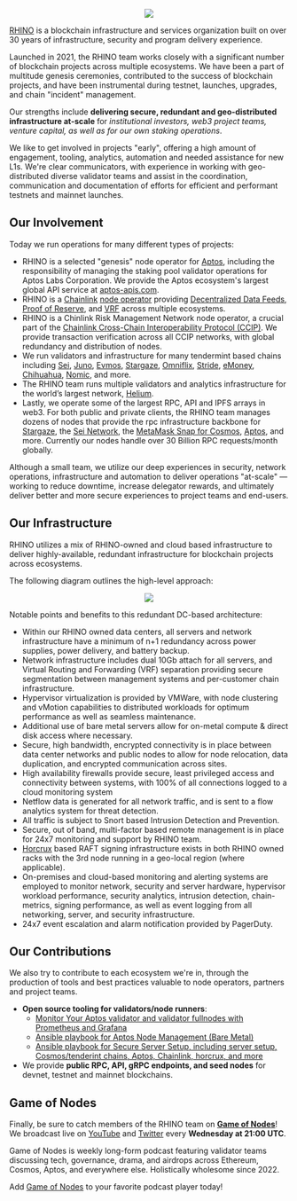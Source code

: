 <p align="center">
  <img src="https://grabup.teamhim.com/eudemonics-nipponize-tearproof-hyponoia.png" />
</p>

[RHINO](https://rhinostake.com) is a blockchain infrastructure and services organization built on over 30 years of infrastructure, security and program delivery experience.

Launched in 2021, the RHINO team works closely with a significant number of blockchain projects across multiple ecosystems. We have been a part of multitude genesis ceremonies, contributed to the success of blockchain projects, and have been instrumental during testnet, launches, upgrades, and chain "incident" management.

Our strengths include **delivering secure, redundant and geo-distributed infrastructure at-scale** for _institutional investors, web3 project teams, venture capital, as well as for our own staking operations_.

We like to get involved in projects "early", offering a high amount of engagement, tooling, analytics, automation and needed assistance for new L1s. We're clear communicators, with experience in working with geo-distributed diverse validator teams and assist in the coordination, communication and documentation of efforts for efficient and performant testnets and mainnet launches.

## Our Involvement

Today we run operations for many different types of projects:

- RHINO is a selected "genesis" node operator for [Aptos](https://aptoslabs.com/), including the responsibility of managing the staking pool validator operations for Aptos Labs Corporation. We provide the Aptos ecosystem's largest global API service at [aptos-apis.com](https://aptos-apis.com).
- RHINO is a [Chainlink](https://chain.link/) [node operator](https://market.link/nodes/RHINO) providing [Decentralized Data Feeds](https://chain.link/data-feeds), [Proof of Reserve](https://chain.link/proof-of-reserve), and [VRF](https://chain.link/vrf) across multiple ecosystems.
- RHINO is a Chinlink Risk Management Network node operator, a crucial part of the [Chainlink Cross-Chain Interoperability Protocol (CCIP)](https://chain.link/cross-chain). We provide transaction verification across all CCIP networks, with global redundancy and distribution of nodes.
- We run validators and infrastructure for many tendermint based chains including [Sei](https://www.mintscan.io/sei/validators/seivaloper146m089lq8mkqw6w0mmlhxz6247g2taha89at74), [Juno](https://www.mintscan.io/juno/validators/junovaloper166r5ylkp70xe0ysq2hjxn26m4q9vfn8q3lv46c), [Evmos](https://www.mintscan.io/evmos/validators/evmosvaloper1vrruadnv4glvjze923m9rjaq96fyzks6egmspz), [Stargaze](https://www.mintscan.io/stargaze/validators/starsvaloper1xru87608vdps23q4s79006lcsm0tfxcl4juuy5), [Omniflix](https://www.mintscan.io/omniflix/validators/omniflixvaloper1kwrz43n3u7ha6a4k6rndxdw3rt2rw6us2jqet2), [Stride](https://www.mintscan.io/stride/validators/stridevaloper1x6vpftuzdy44uxpsumhr8sxyapth8nf5crq6sy), [eMoney](https://www.mintscan.io/emoney/validators/emoneyvaloper1ght4t8sf4xv4eyma2su7evvdfcx0w89kaphfnk), [Chihuahua](https://www.mintscan.io/chihuahua/validators/chihuahuavaloper14wgwtldstxfp93tcvgkdulpje3mn5u2pum7xsl), [Nomic](https://app.nomic.io/#/staking), and more.
- The RHINO team runs multiple validators and analytics infrastructure for the world’s largest network, [Helium](https://www.helium.com/).
- Lastly, we operate some of the largest RPC, API and IPFS arrays in web3. For both public and private clients, the RHINO team manages dozens of nodes that provide the rpc infrastructure backbone for [Stargaze](https://stargaze.zone), the [Sei Network](https://app.sei.io/), the [MetaMask Snap for Cosmos](https://github.com/cosmos/snap), [Aptos](https://aptos-apis.com), and more. Currently our nodes handle over 30 Billion RPC requests/month globally.

Although a small team, we utilize our deep experiences in security, network operations, infrastructure and automation to deliver operations "at-scale" &mdash; working to reduce downtime, increase delegator rewards, and ultimately deliver better and more secure experiences to project teams and end-users.

## Our Infrastructure

RHINO utilizes a mix of RHINO-owned and cloud based infrastructure to deliver highly-available, redundant infrastructure for blockchain projects across ecosystems.

The following diagram outlines the high-level approach:

<p align="center">
  <img src="https://grabup.teamhim.com/achievement-precedentable-greekery-meschantly.png" />
</p>

Notable points and benefits to this redundant DC-based architecture:

- Within our RHINO owned data centers, all servers and network infrastructure have a minimum of n+1 redundancy across power supplies, power delivery, and battery backup.
- Network infrastructure includes dual 10Gb attach for all servers, and Virtual Routing and Forwarding (VRF) separation providing secure segmentation between management systems and per-customer chain infrastructure.
- Hypervisor virtualization is provided by VMWare, with node clustering and vMotion capabilities to distributed workloads for optimum performance as well as seamless maintenance.
- Additional use of bare metal servers allow for on-metal compute & direct disk access where necessary.
- Secure, high bandwidth, encrypted connectivity is in place between data center networks and public nodes to allow for node relocation, data duplication, and encrypted communication across sites.
- High availability firewalls provide secure, least privileged access and connectivity between systems, with 100% of all connections logged to a cloud monitoring system
- Netflow data is generated for all network traffic, and is sent to a flow analytics system for threat detection.
- All traffic is subject to Snort based Intrusion Detection and Prevention.
- Secure, out of band, multi-factor based remote management is in place for 24x7 monitoring and support by RHINO team.
- [Horcrux](https://github.com/strangelove-ventures/horcrux) based RAFT signing infrastructure exists in both RHINO owned racks with the 3rd node running in a geo-local region (where applicable).
- On-premises and cloud-based monitoring and alerting systems are employed to monitor network, security and server hardware, hypervisor workload performance, security analytics, intrusion detection, chain-metrics, signing performance, as well as event logging from all networking, server, and security infrastructure.
- 24x7 event escalation and alarm notification provided by PagerDuty.

## Our Contributions

We also try to contribute to each ecosystem we're in, through the production of tools and best practices valuable to node operators, partners and project teams.

- **Open source tooling for validators/node runners**:
  - [Monitor Your Aptos validator and validator fullnodes with Prometheus and Grafana](https://github.com/RhinoStake/aptos_monitoring)
  - [Ansible playbook for Aptos Node Management (Bare Metal)](https://github.com/RhinoStake/ansible-aptos)
  - [Ansible playbook for Secure Server Setup, including server setup, Cosmos/tenderint chains, Aptos, Chainlink, horcrux, and more](https://github.com/RhinoStake/secure-server-setup-ansible)
- We provide **public RPC, API, gRPC endpoints, and seed nodes** for devnet, testnet and mainnet blockchains.

## Game of Nodes

Finally, be sure to catch members of the RHINO team on **[Game of Nodes](https://twitter.com/gameofnodes_)**! We broadcast live on [YouTube](https://www.youtube.com/channel/UCWsyvi27z0i2bmOyBw1MAKA/videos?reload=9) and [Twitter](https://twitter.com/gameofnodes_) every **Wednesday at 21:00 UTC**.

Game of Nodes is weekly long-form podcast featuring validator teams discussing tech, governance, drama, and airdrops across Ethereum, Cosmos, Aptos, and everywhere else. Holistically wholesome since 2022.

Add [Game of Nodes](https://rss.com/podcasts/game-of-nodes/) to your favorite podcast player today!
